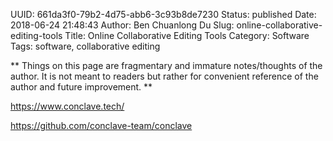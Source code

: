 UUID: 661da3f0-79b2-4d75-abb6-3c93b8de7230
Status: published
Date: 2018-06-24 21:48:43
Author: Ben Chuanlong Du
Slug: online-collaborative-editing-tools
Title: Online Collaborative Editing Tools
Category: Software
Tags: software, collaborative editing

**
Things on this page are
fragmentary and immature notes/thoughts of the author.
It is not meant to readers
but rather for convenient reference of the author and future improvement.
**

https://www.conclave.tech/ 

https://github.com/conclave-team/conclave
